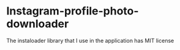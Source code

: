 # Instagram-profile-photo-downloader
The instaloader library that I use in the application has MIT license
